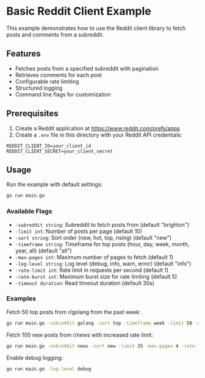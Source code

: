 # Basic Reddit Client Example

This example demonstrates how to use the Reddit client library to fetch posts and comments from a subreddit.

## Features

- Fetches posts from a specified subreddit with pagination
- Retrieves comments for each post
- Configurable rate limiting
- Structured logging
- Command line flags for customization

## Prerequisites

1. Create a Reddit application at <https://www.reddit.com/prefs/apps>
2. Create a `.env` file in this directory with your Reddit API credentials:

```env
REDDIT_CLIENT_ID=your_client_id
REDDIT_CLIENT_SECRET=your_client_secret
```

## Usage

Run the example with default settings:

```bash
go run main.go
```

### Available Flags

- `-subreddit string`: Subreddit to fetch posts from (default "brighton")
- `-limit int`: Number of posts per page (default 10)
- `-sort string`: Sort order (new, hot, top, rising) (default "new")
- `-timeframe string`: Timeframe for top posts (hour, day, week, month, year, all) (default "all")
- `-max-pages int`: Maximum number of pages to fetch (default 1)
- `-log-level string`: Log level (debug, info, warn, error) (default "info")
- `-rate-limit int`: Rate limit in requests per second (default 1)
- `-rate-burst int`: Maximum burst size for rate limiting (default 5)
- `-timeout duration`: Read timeout duration (default 30s)

### Examples

Fetch 50 top posts from r/golang from the past week:

```bash
go run main.go -subreddit golang -sort top -timeframe week -limit 50 -max-pages 1
```

Fetch 100 new posts from r/news with increased rate limit:

```bash
go run main.go -subreddit news -sort new -limit 25 -max-pages 4 -rate-limit 2 -rate-burst 10
```

Enable debug logging:

```bash
go run main.go -log-level debug
```
